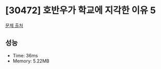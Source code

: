 # [30472] 호반우가 학교에 지각한 이유 5

[문제 출처](https://www.acmicpc.net/problem/30472)

## 성능

- Time: 36ms
- Memory: 5.22MB